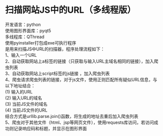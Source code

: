 # 扫描网站JS中的URL（多线程版）    
开发语言：python  
使用图形界面库：pyqt5  
多线程库：QThread  
使用pyinstaller打包成exe可执行程序   
是用来扫描JS中URL的扫描器，程序处理流程如下：   
1、输入一个URL   
2、自动获取网站上a标签的链接（只获取与输入URL主域名相同的链接），加入爬虫列表   
3、自动获取网站上script标签的js链接 ，加入爬虫列表   
4、爬虫请求爬虫列表的链接，对于js文件，使用正则匹配所有疑似URL信息，与以下地址结合：   
(1) 输入的URL   
(2) 输入URL的域名   
(3) 当前JS文件的域名   
(4) 当前JS文件的URL   
结合方式是urllib.parse.join()函数，将生成的地址去重后加入爬虫列表   
5、爬虫对于其他文件（html、jsp等网页文件），使用requests库访问，若访问成功则记录响应码和标题，并显示在图形界面   
 
